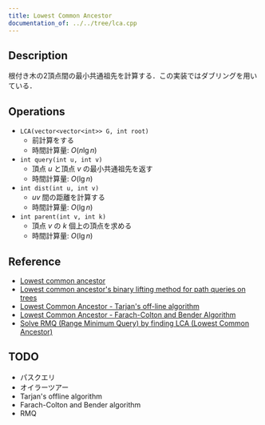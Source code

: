 ```yaml
---
title: Lowest Common Ancestor
documentation_of: ../../tree/lca.cpp
---
```


## Description

根付き木の2頂点間の最小共通祖先を計算する．この実装ではダブリングを用いている．

## Operations

- `LCA(vector<vector<int>> G, int root)`
    - 前計算をする
    - 時間計算量: $O(n\lg n)$
- `int query(int u, int v)`
    - 頂点 $u$ と頂点 $v$ の最小共通祖先を返す
    - 時間計算量: $O(\lg n)$
- `int dist(int u, int v)`
    - $uv$ 間の距離を計算する
    - 時間計算量: $O(\lg n)$
- `int parent(int v, int k)`
    - 頂点 $v$ の $k$ 個上の頂点を求める
    - 時間計算量: $O(\lg n)$

## Reference

- [Lowest common ancestor](https://en.wikipedia.org/wiki/Lowest_common_ancestor)
- [Lowest common ancestor's binary lifting method for path queries on trees](https://codeforces.com/blog/entry/22325)
- [Lowest Common Ancestor - Tarjan's off-line algorithm](https://cp-algorithms.com/graph/lca_tarjan.html)
- [Lowest Common Ancestor - Farach-Colton and Bender Algorithm](https://cp-algorithms.com/graph/lca_farachcoltonbender.html)
- [Solve RMQ (Range Minimum Query) by finding LCA (Lowest Common Ancestor)](https://cp-algorithms.com/graph/rmq_linear.html)

## TODO

- パスクエリ
- オイラーツアー
- Tarjan's offline algorithm
- Farach-Colton and Bender algorithm
- RMQ